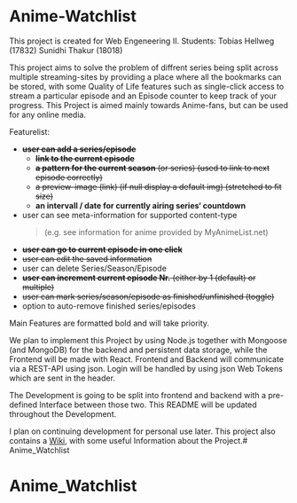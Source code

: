 # Anime-Watchlist
This project is created for Web Engeneering II.
Students:   Tobias Hellweg (17832)
		    Sunidhi Thakur (18018)
		    
This project aims to solve the problem of diffrent series being split across multiple streaming-sites by providing a place where all the bookmarks can be stored, with some Quality of Life features such as single-click access to stream a particular episode and an Episode counter to keep track of your progress.
This Project is aimed mainly towards Anime-fans, but can be used for any online media.

Featurelist:
- ~~**user can add a series/episode**~~
  - ~~**link to the current episode**~~
  - ~~**a pattern for the current season** (or series) (used to link to next episode correctly)~~
  - ~~a preview-image (link) (if null display a default img) (stretched to fit size)~~
  - **an intervall / date for currently airing series‘ countdown**
- user can see meta-information for supported content-type
  > (e.g. see information for anime provided by MyAnimeList.net)
- ~~**user can go to current episode in one click**~~
- ~~user can edit the saved information~~
- user can delete Series/Season/Episode
- ~~**user can increment current episode Nr.** (either by 1 (default) or multiple)~~
- ~~user can mark series/season/episode as finished/unfinished (toggle)~~
- option to auto-remove finished series/episodes

Main Features are formatted bold and will take priority.

We plan to implement this Project by using Node.js together with Mongoose (and MongoDB) for the backend and persistent data storage, while the Frontend will be made with React.
Frontend and Backend will communicate via a REST-API using json.
Login will be handled by using json Web Tokens which are sent in the header.

The Development is going to be split into frontend and backend with a pre-defined Interface between those two.
This README will be updated throughout the Development.

I plan on continuing development for personal use later.
This project also contains a [Wiki](https://gitlab.hochschule-stralsund.de/tobias.hellweg/anime-watchlist/-/wikis/home), with some useful Information about the Project.# Anime_Watchlist
# Anime_Watchlist
